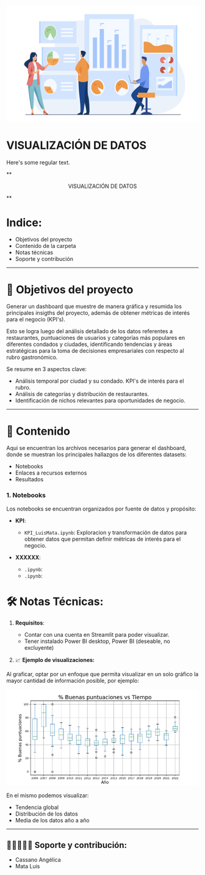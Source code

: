 ![Portada](https://github.com/MyriamRengifo/proyecto_final/blob/Main/Visualization/Imagenes/Portada.jpg)

# VISUALIZACIÓN DE DATOS
Here's some regular text.

** <p style="text-align: center;">VISUALIZACIÓN DE DATOS</p> ** 

# Indice:
   - Objetivos del proyecto
   - Contenido de la carpeta
   - Notas técnicas
   - Soporte y contribución

---
# 🎯 Objetivos del proyecto
Generar un dashboard que muestre de manera gráfica y resumida los principales insigths del proyecto, además de obtener métricas de interés para el negocio (KPI's).

Esto se logra luego del análisis detallado de los datos referentes a restaurantes, puntuaciones de usuarios y categorías más populares en diferentes condados y ciudades, identificando tendencias y áreas estratégicas para la toma de decisiones empresariales con respecto al rubro gastronómico.

Se resume en 3 aspectos clave:

- Análisis temporal por ciudad y su condado. KPI's de interés para el rubro.
- Análisis de categorías y distribución de restaurantes.
- Identificación de nichos relevantes para oportunidades de negocio.
---

# 📂 Contenido

Aqui se encuentran los archivos necesarios para generar el dashboard, donde se muestran los principales hallazgos de los diferentes datasets:
- Notebooks
- Enlaces a recursos externos
- Resultados

### 1. **Notebooks**
Los notebooks se encuentran organizados por fuente de datos y propósito:

- **KPI**:
  - `KPI_LuisMata.ipynb`: Exploracion y transformación de datos para obtener datos que permitan definir métricas de interés para el negocio.

- **XXXXXX**:
  - `.ipynb`: 
  - `.ipynb`:  
 
# 🛠️ Notas Técnicas: 

1. **Requisitos**:  
   - Contar con una cuenta en Streamlit para poder visualizar.
   - Tener instalado Power BI desktop, Power BI (deseable, no excluyente)


2. 📈 **Ejemplo de visualizaciones:**

Al graficar, optar por un enfoque que permita visualizar en un solo gráfico la mayor cantidad de información posible, por ejemplo:

![Gráfico de tendencia](https://github.com/MyriamRengifo/proyecto_final/blob/Main/Visualization/Imagenes/Tendencia_buena%20puntuacion.png)

En el  mismo podemos visualizar:
- Tendencia global
- Distribución de los datos
- Media de los datos año a año

---

## 👷🏽👷🏽‍♀️ Soporte y contribución:
   - Cassano Angélica
   - Mata Luis 





